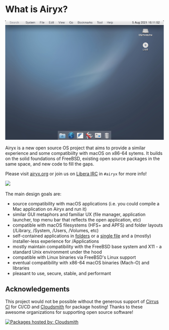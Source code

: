 # What is Airyx?

![Airyx main screen](screenshots/main_screen.png)

Airyx is a new open source OS project that aims to provide a similar experience and some compatibiilty with macOS on x86-64 sytems. It builds on the solid foundations of FreeBSD, existing open source packages in the same space, and new code to fill the gaps.

Please visit [airyx.org](https://airyx.org/) or join us on [Libera IRC](https://libera.chat) in `#airyx` for more info!

![](https://api.cirrus-ci.com/github/mszoek/airyx.svg?branch=main&task=airyx)

The main design goals are:
- source compatibility with macOS applications (i.e. you could compile a Mac application on Airyx and run it)
- similar GUI metaphors and familiar UX (file manager, application launcher, top menu bar that reflects the open application, etc)
- compatible with macOS filesystems (HFS+ and APFS) and folder layouts (/Library, /System, /Users, /Volumes, etc)
- self-contained applications in [folders](https://github.com/AppImage/AppImageKit/wiki/AppDir) or a [single file](https://github.com/AppImage) and a (mostly) installer-less experience for /Applications
- mostly maintain compatibility with the FreeBSD base system and X11 - a standard Unix environment under the hood
- compatible with Linux binaries via FreeBSD's Linux support
- eventual compatibility with x86-64 macOS binaries (Mach-O) and libraries
- pleasant to use, secure, stable, and performant

## Acknowledgements
This project would not be possible without the generous support of [Cirrus CI](https://cirrus-ci.org/) for CI/CD and [Cloudsmith](https://cloudsmith.io/) for package hosting! Thanks to these awesome organizations for supporting open source software!

[![Packages hosted by: Cloudsmith](https://img.shields.io/badge/OSS%20hosting%20by-cloudsmith-blue?logo=cloudsmith&style=flat-square)](https://cloudsmith.com)

